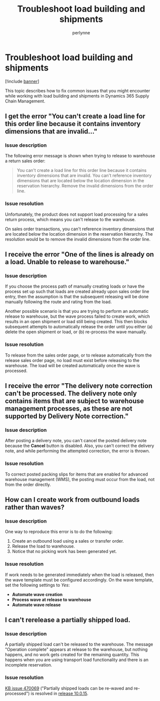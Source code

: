 ﻿---
# required metadata

title: Troubleshoot load building and shipments
description: This topic describes how to fix common issues that you might encounter while working with load building and shipments in Dynamics 365 Supply Chain Management.
author: perlynne
manager: tfehr
ms.date: 10/19/2020
ms.topic: article
ms.prod: 
ms.service: dynamics-ax-applications
ms.technology: 

# optional metadata

ms.search.form: 
# ROBOTS: 
audience: Application user
# ms.devlang: 
ms.reviewer: kamaybac
ms.search.scope: Core, Operations
# ms.tgt_pltfrm: 
ms.custom: 
ms.assetid: 
ms.search.region: Global
# ms.search.industry: 
ms.author: perlynne
ms.search.validFrom: 2020-10-19
ms.dyn365.ops.version: 10.0.15
---

# Troubleshoot load building and shipments

[!include [banner](../includes/banner.md)]

This topic describes how to fix common issues that you might encounter while working with load building and shipments in Dynamics 365 Supply Chain Management.

## I get the error "You can't create a load line for this order line because it contains inventory dimensions that are invalid..."

### Issue description

The following error message is shown when trying to release to warehouse a return sales order:

> You can't create a load line for this order line because it contains inventory dimensions that are invalid. You can't reference inventory dimensions that are located below the location dimension in the reservation hierarchy. Remove the invalid dimensions from the order line.

### Issue resolution

Unfortunately, the product does not support load processing for a sales return process, which means you can't release to the warehouse.

On sales order transactions, you can't reference inventory dimensions that are located below the location dimension in the reservation hierarchy. The resolution would be to remove the invalid dimensions from the order line.

## I receive the error "One of the lines is already on a load. Unable to release to warehouse."

### Issue description

If you choose the process path of manually creating loads or have the process set up such that loads are created already upon sales order line entry, then the assumption is that the subsequent releasing will be done manually following the route and rating from the load.

Another possible scenario is that you are trying to perform an automatic release to warehouse, but the wave process failed to create work, which results in an open shipment or load still being created. This then blocks subsequent attempts to automatically release the order until you either (a) delete the open shipment or load, or (b) re-process the wave manually.

### Issue resolution

To release from the sales order page, or to release automatically from the release sales order page, no load must exist before releasing to the warehouse. The load will be created automatically once the wave is processed.

## I receive the error "The delivery note correction can't be processed. The delivery note only contains items that are subject to warehouse management processes, as these are not supported by Delivery Note correction."

### Issue description

After posting a delivery note, you can't cancel the posted delivery note because the  **Cancel** button is disabled. Also, you can't correct the delivery note, and while performing the attempted correction, the error is thrown.

### Issue resolution

To correct posted packing slips for items that are enabled for advanced warehouse management (WMS), the posting must occur from the load, not from the order directly.

## How can I create work from outbound loads rather than waves?

### Issue description

One way to reproduce this error is to do the following:

1. Create an outbound load using a sales or transfer order.
2. Release the load to warehouse.
3. Notice that no picking work has been generated yet.

### Issue resolution

If work needs to be generated immediately when the load is released, then the wave template must be configured accordingly. On the wave template, set the following settings to *Yes*:

- **Automate wave creation**
- **Process wave at release to warehouse**
- **Automate wave release**

## I can't rerelease a partially shipped load.

### Issue description

A partially shipped load can't be released to the warehouse. The message "Operation complete" appears at release to the warehouse, but nothing happens, and no work gets created for the remaining quantity. This happens when you are using transport load functionality and there is an incomplete reservation.

### Issue resolution

[KB issue 470069](https://fix.lcs.dynamics.com/Issue/Details?kb=4574490&bugId=470069&dbType=3&qc=84ce1e09d7032d8b8ef86f5a0c68b86badf3dfaf29686c5ebbe97c53c0957b5f) ("Partially shipped loads can be re-waved and re-processed") is resolved in [release 10.0.15](../get-started/whats-new-scm-10-0-15.md).
